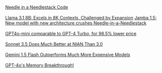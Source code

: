 
[Needle in a Needlestack Code](https://github.com/llmonpy/needle-in-a-needlestack)<br><br>
[Llama 3.1 8B: Excels in 8K Contexts, Challenged by Expansion](https://x.com/sftombu/status/1839428797030187300)
[Jamba 1.5: New model with new architecture crushes Needle-in-a-Needlestack](https://x.com/sftombu/status/1827051039578845460)<br><br>
[GPT4o-mini comparable to GPT-4 Turbo, for 98.5% lower price](gpt4o-mini.md)<br><br>
[Sonnet 3.5 Does Much Better at NIAN Than 3.0](sonnet-3.5.md)<br><br>
[Gemini 1.5 Flash Outperforms Much More Expensive Models](gemini-1-5)<br><br>
[GPT-4o's Memory Breakthrough!](intro)
